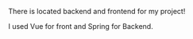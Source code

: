 There is located backend and frontend for my project!

I used Vue for front and Spring for Backend.

